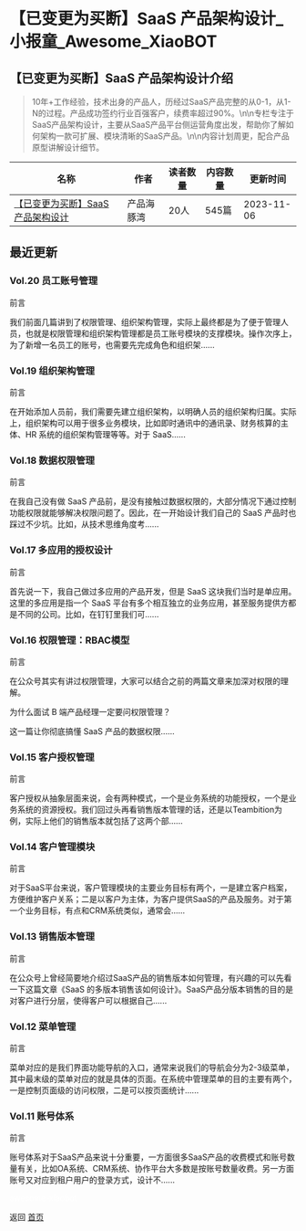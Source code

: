 # 【已变更为买断】SaaS 产品架构设计_小报童_Awesome_XiaoBOT

## 【已变更为买断】SaaS 产品架构设计介绍
> 10年+工作经验，技术出身的产品人，历经过SaaS产品完整的从0-1，从1-N的过程。产品成功签约行业百强客户，续费率超过90%。\n\n专栏专注于SaaS产品架构设计，主要从SaaS产品平台侧运营角度出发，帮助你了解如何架构一款可扩展、模块清晰的SaaS产品。\n\n内容计划周更，配合产品原型讲解设计细节。  
  


|名称|作者|读者数量|内容数量|更新时间|
|---|---|---|---|---|
|[【已变更为买断】SaaS 产品架构设计](https://xiaobot.net/p/SaaSArch?refer=0b133df9-27dc-423b-8101-639049001c13)|产品海豚湾|20人|545篇|2023-11-06|

## 最近更新
### Vol.20 员工账号管理

前言

我们前面几篇讲到了权限管理、组织架构管理，实际上最终都是为了便于管理人员，也就是权限管理和组织架构管理都是员工账号模块的支撑模块。操作次序上，为了新增一名员工的账号，也需要先完成角色和组织架......

### Vol.19 组织架构管理

前言

在开始添加人员前，我们需要先建立组织架构，以明确人员的组织架构归属。实际上，组织架构可以用于很多业务模块，比如即时通讯中的通讯录、财务核算的主体、HR
系统的组织架构管理等等。对于 SaaS......

### Vol.18 数据权限管理

前言

在我自己没有做 SaaS 产品前，是没有接触过数据权限的，大部分情况下通过控制功能权限就能够解决权限问题了。因此，在一开始设计我们自己的 SaaS
产品时也踩过不少坑。比如，从技术思维角度考......

### Vol.17 多应用的授权设计

前言

首先说一下，我自己做过多应用的产品开发，但是 SaaS 这块我们当时是单应用。这里的多应用是指一个 SaaS
平台有多个相互独立的业务应用，甚至服务提供方都是不同的公司。比如，在钉钉里我们可......

### Vol.16 权限管理：RBAC模型

前言

在公众号其实有讲过权限管理，大家可以结合之前的两篇文章来加深对权限的理解。

为什么面试 B 端产品经理一定要问权限管理？

这一篇让你彻底搞懂 SaaS 产品的数据权限......

### Vol.15 客户授权管理

前言

客户授权从抽象层面来说，会有两种模式，一个是业务系统的功能授权，一个是业务系统的资源授权。我们回过头再看销售版本管理的话，还是以Teambition为例，实际上他们的销售版本就包括了这两个部......

### Vol.14 客户管理模块

前言

对于SaaS平台来说，客户管理模块的主要业务目标有两个，一是建立客户档案，方便维护客户关系；二是以客户为主体，为客户提供SaaS的产品及服务。对于第一个业务目标，有点和CRM系统类似，通常会......

### Vol.13 销售版本管理

前言

在公众号上曾经简要地介绍过SaaS产品的销售版本如何管理，有兴趣的可以先看一下这篇文章《SaaS
的多版本销售该如何设计》。SaaS产品分版本销售的目的是对客户进行分层，使得客户可以根据自己......

### Vol.12 菜单管理

前言

菜单对应的是我们界面功能导航的入口，通常来说我们的导航会分为2-3级菜单，其中最末级的菜单对应的就是具体的页面。在系统中管理菜单的目的主要有两个，一是控制页面级的访问权限，二是可以按页面统计......

### Vol.11 账号体系

前言

账号体系对于SaaS产品来说十分重要，一方面很多SaaS产品的收费模式和账号数量有关，比如OA系统、CRM系统、协作平台大多数是按账号数量收费。另一方面账号又对应到租户用户的登录方式，设计不......


<a href="https://github.com/Reno9527/awesome-xiaobot" style="color: white; text-decoration: none;">awesome-xiaobot</a>

返回 [首页](../README.md)

